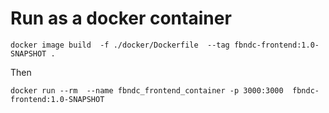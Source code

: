# Run as a docker container

```
docker image build  -f ./docker/Dockerfile  --tag fbndc-frontend:1.0-SNAPSHOT .
```

Then 

```
docker run --rm  --name fbndc_frontend_container -p 3000:3000  fbndc-frontend:1.0-SNAPSHOT
```